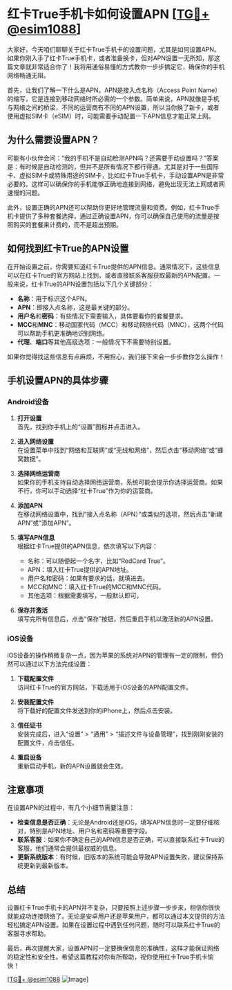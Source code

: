 # 红卡True手机卡如何设置APN [[TG💪+ @esim1088](https://t.me/s/esim1088)]

大家好，今天咱们聊聊关于红卡True手机卡的设置问题，尤其是如何设置APN。如果你刚入手了红卡True手机卡，或者准备换卡，但对APN设置一无所知，那这篇文章就非常适合你了！我将用通俗易懂的方式教你一步步搞定它，确保你的手机网络畅通无阻。

首先，让我们了解一下什么是APN。APN是接入点名称（Access Point Name）的缩写，它是连接到移动网络时所必需的一个参数。简单来说，APN就像是手机与网络之间的桥梁，不同的运营商有不同的APN设置，所以当你换了新卡，或者使用虚拟SIM卡（eSIM）时，可能需要手动配置一下APN信息才能正常上网。

## 为什么需要设置APN？

可能有小伙伴会问：“我的手机不是自动检测APN吗？还需要手动设置吗？”答案是：有时候是自动检测的，但并不是所有情况下都行得通。尤其是对于一些国际卡、虚拟SIM卡或特殊用途的SIM卡，比如红卡True手机卡，手动设置APN是非常必要的。这样可以确保你的手机能够正确地连接到网络，避免出现无法上网或者网速慢的问题。

此外，设置正确的APN还可以帮助你更好地管理流量和资费。例如，红卡True手机卡提供了多种套餐选择，通过正确设置APN，你可以确保自己使用的流量是按照购买的套餐来计费的，而不是超出预期。

## 如何找到红卡True的APN设置

在开始设置之前，你需要知道红卡True提供的APN信息。通常情况下，这些信息可以在红卡True的官方网站上找到，或者直接联系客服获取最新的APN配置。一般来说，红卡True的APN设置包括以下几个关键部分：

- **名称**：用于标识这个APN。
- **APN**：即接入点名称，这是最关键的部分。
- **用户名**和**密码**：有些情况下需要输入，具体要看你的套餐要求。
- **MCC**和**MNC**：移动国家代码（MCC）和移动网络代码（MNC），这两个代码可以帮助手机更准确地识别网络。
- **代理**、**端口**等其他高级选项：一般情况下不需要特别设置。

如果你觉得找这些信息有点麻烦，不用担心，我们接下来会一步步教你怎么操作！

## 手机设置APN的具体步骤

### Android设备

1. **打开设置**  
   首先，找到你手机上的“设置”图标并点击进入。

2. **进入网络设置**  
   在设置菜单中找到“网络和互联网”或“无线和网络”，然后点击“移动网络”或“蜂窝数据”。

3. **选择网络运营商**  
   如果你的手机支持自动选择网络运营商，系统可能会提示你选择运营商。如果不行，你可以手动选择“红卡True”作为你的运营商。

4. **添加APN**  
   在移动网络设置中，找到“接入点名称（APN）”或类似的选项，然后点击“新建APN”或“添加APN”。

5. **填写APN信息**  
   根据红卡True提供的APN信息，依次填写以下内容：
   - 名称：可以随便起一个名字，比如“RedCard True”。
   - APN：填入红卡True提供的APN地址。
   - 用户名和密码：如果有要求的话，就填进去。
   - MCC和MNC：填入红卡True的MCC和MNC代码。
   - 其他选项：根据需要填写，一般默认即可。

6. **保存并激活**  
   填写完所有信息后，点击“保存”按钮，然后重启手机以激活新的APN设置。

### iOS设备

iOS设备的操作稍微复杂一点，因为苹果的系统对APN的管理有一定的限制，但仍然可以通过以下方法完成设置：

1. **下载配置文件**  
   访问红卡True的官方网站，下载适用于iOS设备的APN配置文件。

2. **安装配置文件**  
   将下载好的配置文件发送到你的iPhone上，然后点击安装。

3. **信任证书**  
   安装完成后，进入“设置” > “通用” > “描述文件与设备管理”，找到刚刚安装的配置文件，点击信任。

4. **重启设备**  
   重新启动手机，新的APN设置就会生效。

## 注意事项

在设置APN的过程中，有几个小细节需要注意：

- **检查信息是否正确**：无论是Android还是iOS，填写APN信息时一定要仔细核对，特别是APN地址、用户名和密码等重要字段。
- **联系客服**：如果你不确定自己的APN信息是否正确，可以直接联系红卡True的客服，他们通常会提供最权威的信息。
- **更新系统版本**：有时候，旧版本的系统可能会导致APN设置失败，建议保持系统更新到最新版本。

## 总结

设置红卡True手机卡的APN并不复杂，只要按照上述步骤一步步来，相信你很快就能成功连接网络了。无论是安卓用户还是苹果用户，都可以通过本文提供的方法轻松搞定APN设置。如果在设置过程中遇到任何问题，随时可以联系红卡True的客服寻求帮助。

最后，再次提醒大家，设置APN时一定要确保信息的准确性，这样才能保证网络的稳定性和安全性。希望这篇教程对你有所帮助，祝你使用红卡True手机卡愉快！

[[TG💪+ @esim1088](https://t.me/s/esim1088) ![Image](https://i.postimg.cc/4NQfJmqS/Snipaste-2025-05-13-00-14-12.png)]